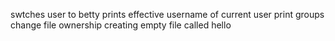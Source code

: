 swtches user to betty
prints effective username of current user
print groups
change file ownership
creating empty file called hello
